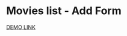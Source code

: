 # Movies list - Add Form

[DEMO LINK](https://olena-yanovska.github.io/react_movies-list-add-form/)
